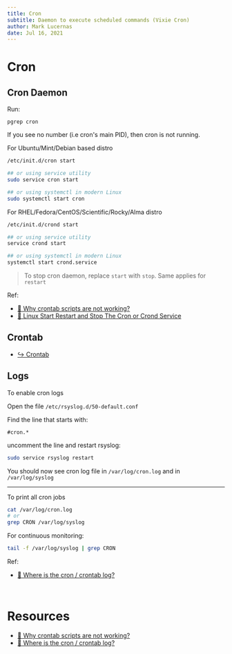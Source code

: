 ```yaml
---
title: Cron
subtitle: Daemon to execute scheduled commands (Vixie Cron)
author: Mark Lucernas
date: Jul 16, 2021
---
```



# Cron

## Cron Daemon

Run:

```
pgrep cron
```

If you see no number (i.e cron's main PID), then cron is not running.

For Ubuntu/Mint/Debian based distro

```bash
/etc/init.d/cron start

## or using service utility
sudo service cron start

## or using systemctl in modern Linux
sudo systemctl start cron
```


For RHEL/Fedora/CentOS/Scientific/Rocky/Alma distro

```bash
/etc/init.d/crond start

## or using service utility
service crond start

## or using systemctl in modern Linux
systemctl start crond.service
```

> To stop cron daemon, replace `start` with `stop`. Same applies for `restart`

Ref:

- [📄 Why crontab scripts are not working?](https://askubuntu.com/a/23469)
- [📄 Linux Start Restart and Stop The Cron or Crond Service](https://www.cyberciti.biz/faq/howto-linux-unix-start-restart-cron)

## Crontab

- [↪ Crontab](crontab/index)

## Logs

To enable cron logs

Open the file `/etc/rsyslog.d/50-default.conf`

Find the line that starts with:

```
#cron.*
```

uncomment the line and restart rsyslog:

```bash
sudo service rsyslog restart
```

You should now see cron log file in `/var/log/cron.log` and in `/var/log/syslog`

---

To print all cron jobs

```bash
cat /var/log/cron.log
# or
grep CRON /var/log/syslog
```

For continuous monitoring:

```bash
tail -f /var/log/syslog | grep CRON
```

Ref:

- [📄 Where is the cron / crontab log?](https://askubuntu.com/questions/56683/where-is-the-cron-crontab-log)


<br>

# Resources

- [📄 Why crontab scripts are not working?](https://askubuntu.com/a/23469)
- [📄 Where is the cron / crontab log?](https://askubuntu.com/questions/56683/where-is-the-cron-crontab-log)

